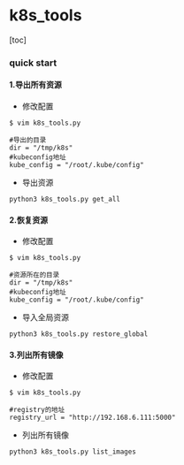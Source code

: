 # k8s_tools

[toc]

### quick start

#### 1.导出所有资源
* 修改配置
```shell
$ vim k8s_tools.py

#导出的目录
dir = "/tmp/k8s"
#kubeconfig地址
kube_config = "/root/.kube/config"
```

* 导出资源
```shell
python3 k8s_tools.py get_all
```

#### 2.恢复资源
* 修改配置
```shell
$ vim k8s_tools.py

#资源所在的目录
dir = "/tmp/k8s"
#kubeconfig地址
kube_config = "/root/.kube/config"
```

* 导入全局资源
```shell
python3 k8s_tools.py restore_global
```

#### 3.列出所有镜像
* 修改配置
```shell
$ vim k8s_tools.py

#registry的地址
registry_url = "http://192.168.6.111:5000"
```

* 列出所有镜像
```shell
python3 k8s_tools.py list_images
```
